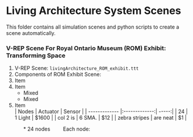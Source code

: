 # Living Architecture System Scenes
This folder contains all simulation scenes and python scripts to create a scene automatically.

### V-REP Scene For Royal Ontario Museum (ROM) Exhibit: Transforming Space
  1. V-REP Scene: `livingArchitecture_ROM_exhibit.ttt`
  2. Components of ROM Exhibit Scene:
1. Item
2. Item
   * Mixed
   * Mixed  
3. Item  
| Nodes         | Actuator      | Sensor  |
| ------------- |:-------------:| -----:|
| 24            | 1 Light       | $1600 |
| col 2 is      | 6 SMA.        |   $12 |
| zebra stripes | are neat      |    $1 |
  
  &nbsp; &nbsp; &nbsp; &nbsp; &nbsp; &nbsp; * 24 nodes &nbsp; &nbsp; &nbsp; &nbsp; Each node:
  
  &nbsp; &nbsp; &nbsp; &nbsp; &nbsp; &nbsp; &nbsp; &nbsp; &nbsp; &nbsp; &nbsp; &nbsp; &nbsp; &nbsp; 
  
